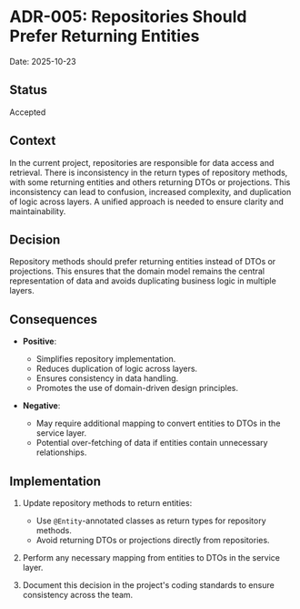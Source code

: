# ADR-005: Repositories Should Prefer Returning Entities

Date: 2025-10-23

## Status

Accepted

## Context

In the current project, repositories are responsible for data access and retrieval. There is
inconsistency in the return types of repository methods, with some returning entities and others
returning DTOs or projections. This inconsistency can lead to confusion, increased complexity, and
duplication of logic across layers. A unified approach is needed to ensure clarity and
maintainability.

## Decision

Repository methods should prefer returning entities instead of DTOs or projections. This ensures
that the domain model remains the central representation of data and avoids duplicating business
logic in multiple layers.

## Consequences

- **Positive**:
    - Simplifies repository implementation.
    - Reduces duplication of logic across layers.
    - Ensures consistency in data handling.
    - Promotes the use of domain-driven design principles.

- **Negative**:
    - May require additional mapping to convert entities to DTOs in the service layer.
    - Potential over-fetching of data if entities contain unnecessary relationships.

## Implementation

1. Update repository methods to return entities:
    - Use `@Entity`-annotated classes as return types for repository methods.
    - Avoid returning DTOs or projections directly from repositories.

2. Perform any necessary mapping from entities to DTOs in the service layer.

3. Document this decision in the project's coding standards to ensure consistency across the team.
